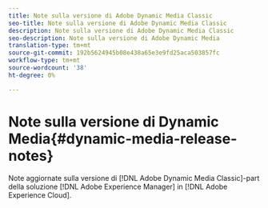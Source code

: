 ```yaml
---
title: Note sulla versione di Adobe Dynamic Media Classic
seo-title: Note sulla versione di Adobe Dynamic Media Classic
description: Note sulla versione di Adobe Dynamic Media Classic
seo-description: Note sulla versione di Adobe Dynamic Media
translation-type: tm+mt
source-git-commit: 192b5624945b08e438a65e3e9fd25aca503857fc
workflow-type: tm+mt
source-wordcount: '38'
ht-degree: 0%

---
```



# Note sulla versione di Dynamic Media{#dynamic-media-release-notes}

Note aggiornate sulla versione di [!DNL Adobe Dynamic Media Classic]-part della soluzione [!DNL Adobe Experience Manager] in [!DNL Adobe Experience Cloud].